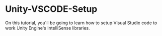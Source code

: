 # Unity-VSCODE-Setup
On this tutorial, you'll be going to learn how to setup Visual Studio code to work Unity Engine's IntelliSense libraries. 
